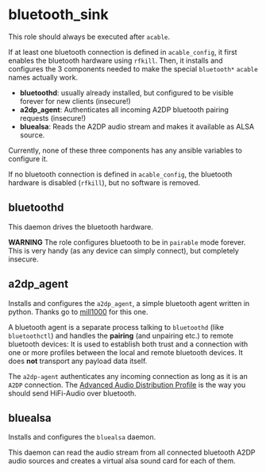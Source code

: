 # bluetooth_sink

This role should always be executed after `acable`.

If at least one bluetooth connection is defined in `acable_config`, it first enables the bluetooth
hardware using `rfkill`. Then, it installs and configures the 3 components needed to make the special
`bluetooth*` `acable` names actually work.

* **bluetoothd**: usually already installed, but configured to be visible forever for new clients (insecure!)
* **a2dp_agent**: Authenticates all incoming A2DP bluetooth pairing requests (insecure!)
* **bluealsa**: Reads the A2DP audio stream and makes it available as ALSA source.

Currently, none of these three components has any ansible variables to configure it. 

If no bluetooth connection is defined in `acable_config`, the bluetooth hardware is disabled (`rfkill`), but
no software is removed.

## bluetoothd

This daemon drives the bluetooth hardware. 

**WARNING** The role configures bluetooth to be in `pairable` mode forever. This is very handy (as any device can simply connect), but completely insecure.

## a2dp_agent

Installs and configures the `a2dp_agent`, a simple bluetooth agent written in python. 
Thanks go to [mill1000](https://gist.github.com/mill1000/74c7473ee3b4a5b13f6325e9994ff84c) for this one.

A bluetooth agent is a separate process talking to `bluetoothd` (like `bluetoothctl`) and handles the 
**pairing** (and unpairing etc.) to remote bluetooth devices: It is used to establish both trust and a connection
with one or more profiles between the local and remote bluetooth devices. It does **not** transport any payload data itself.

The `a2dp-agent` authenticates any incoming connection as long as it is an `A2DP` connection. The [Advanced Audio Distribution Profile](https://en.wikipedia.org/wiki/List_of_Bluetooth_profiles#Advanced_Audio_Distribution_Profile_(A2DP)) is the way you should send HiFi-Audio over bluetooth.

## bluealsa

Installs and configures the `bluealsa` daemon. 

This daemon can read the audio stream from all connected bluetooth A2DP audio sources and creates a virtual alsa sound card for each of them. 


